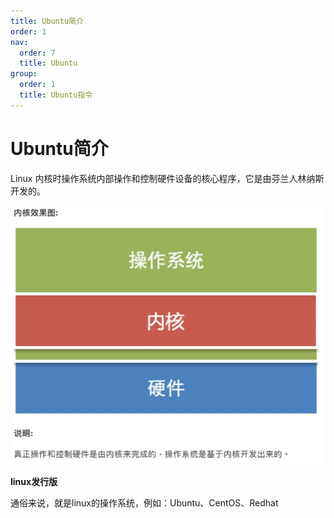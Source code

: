 ```yaml
---
title: Ubuntu简介
order: 1
nav: 
  order: 7
  title: Ubuntu
group:
  order: 1
  title: Ubuntu指令
---
```

# Ubuntu简介

Linux 内核时操作系统内部操作和控制硬件设备的核心程序，它是由芬兰人林纳斯开发的。

![image-20230416094833237](./ubuntu指令学习.assets/image-20230416094833237.png)

**linux发行版**

通俗来说，就是linux的操作系统，例如：Ubuntu、CentOS、Redhat

